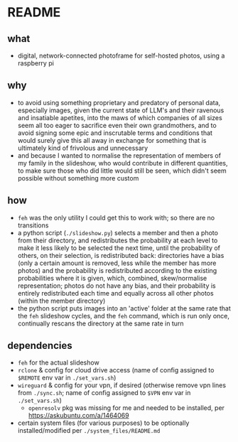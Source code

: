 # README
## what
- digital, network-connected photoframe for self-hosted photos, using a raspberry pi
## why
- to avoid using something proprietary and predatory of personal data, especially images, given the current state of LLM's and their ravenous and insatiable apetites, into the maws of which companies of all sizes seem all too eager to sacrifice even their own grandmothers, and to avoid signing some epic and inscrutable terms and conditions that would surely give this all away in exchange for something that is ultimately kind of frivolous and unnecessary
- and because I wanted to normalise the representation of members of my family in the slideshow, who would contribute in different quantities, to make sure those who did little would still be seen, which didn't seem possible without something more custom
## how
- `feh` was the only utility I could get this to work with; so there are no transitions
- a python script (`./slideshow.py`) selects a member and then a photo from their directory, and redistributes the probability at each level to make it less likely to be selected the next time, until the probability of others, on their selection, is redistributed back: directories have a bias (only a certain amount is removed, less while the member has more photos) and the probability is redistributed according to the existing probabilities where it is given, which, combined, skew/normalise representation; photos do not have any bias, and their probability is entirely redistributed each time and equally across all other photos (within the member directory)
- the python script puts images into an 'active' folder at the same rate that the `feh` slideshow cycles, and the `feh` command, which is run only once, continually rescans the directory at the same rate in turn
## dependencies
- `feh` for the actual slideshow
- `rclone` & config for cloud drive access (name of config assigned to `$REMOTE` env var in `./set_vars.sh`)
- `wireguard` & config for your vpn, if desired (otherwise remove vpn lines from `./sync.sh`; name of config assigned to `$VPN` env var in `./set_vars.sh`)
    - `openresolv` pkg was missing for me and needed to be installed, per https://askubuntu.com/a/1464069
- certain system files (for various purposes) to be optionally installed/modified per `./system_files/README.md`

